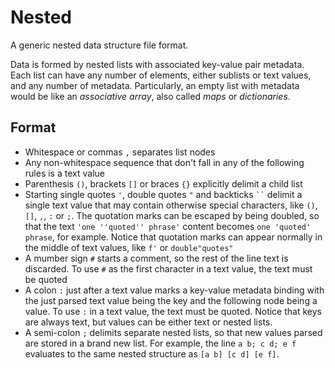 # Nested
A generic nested data structure file format.

Data is formed by nested lists with associated key-value pair metadata.
Each list can have any number of elements, either sublists or text values, and any number of metadata.
Particularly, an empty list with metadata would be like an *associative array*, also called *maps* or *dictionaries*.


## Format
- Whitespace or commas `,` separates list nodes
- Any non-whitespace sequence that don't fall in any of the following rules
  is a text value
- Parenthesis `()`, brackets `[]` or braces `{}` explicitly delimit a child list
- Starting single quotes `'`, double quotes `"` and backticks ``` `` ``` delimit a single 
  text value that may contain otherwise special characters, like `()`, `[]`, `,`, `:` or `;`.
  The quotation marks can be escaped by being doubled, so that the text `'one ''quoted'' phrase'`
  content becomes `one 'quoted' phrase`, for example. Notice that quotation marks can
  appear normally in the middle of text values, like `f'` or `double"quotes"`
- A mumber sign `#` starts a comment, so the rest of the line text is discarded.
  To use `#` as the first character in a text value, the text must be quoted
- A colon `:` just after a text value marks a key-value metadata binding
  with the just parsed text value being the key and the following node
  being a value. To use `:` in a text value, the text must be quoted.
  Notice that keys are always text, but values can be either text or nested lists.
- A semi-colon `;` delimits separate nested lists, so that new values parsed are
  stored in a brand new list. For example, the line `a b; c d; e f` evaluates to
  the same nested structure as `[a b] [c d] [e f]`.
